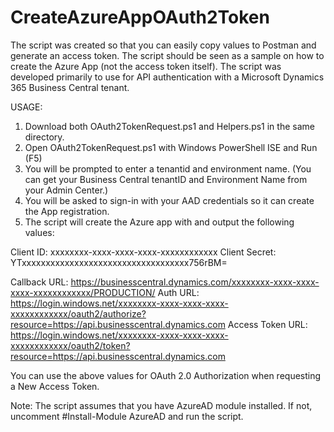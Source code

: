# CreateAzureAppOAuth2Token
The script was created so that you can easily copy values to Postman and generate an access token. The script should be seen as a sample on how to create the Azure App (not the access token itself). The script was developed primarily to use for API authentication with a Microsoft Dynamics 365 Business Central tenant.

USAGE:
1. Download both OAuth2TokenRequest.ps1 and Helpers.ps1 in the same directory.
2. Open OAuth2TokenRequest.ps1 with Windows PowerShell ISE and Run (F5)
3. You will be prompted to enter a tenantid and environment name. (You can get your Business Central tenantID and Environment Name from your Admin Center.)
4. You will be asked to sign-in with your AAD credentials so it can create the App registration.
5. The script will create the Azure app with and output the following values:

Client ID: xxxxxxxx-xxxx-xxxx-xxxx-xxxxxxxxxxxx
Client Secret: YTxxxxxxxxxxxxxxxxxxxxxxxxxxxxxxxxxxx756rBM=

Callback URL: https://businesscentral.dynamics.com/xxxxxxxx-xxxx-xxxx-xxxx-xxxxxxxxxxxx/PRODUCTION/
Auth URL: https://login.windows.net/xxxxxxxx-xxxx-xxxx-xxxx-xxxxxxxxxxxx/oauth2/authorize?resource=https://api.businesscentral.dynamics.com
Access Token URL: https://login.windows.net/xxxxxxxx-xxxx-xxxx-xxxx-xxxxxxxxxxxx/oauth2/token?resource=https://api.businesscentral.dynamics.com

You can use the above values for OAuth 2.0 Authorization when requesting a New Access Token.

Note: The script assumes that you have AzureAD module installed. If not, uncomment #Install-Module AzureAD and run the script.
